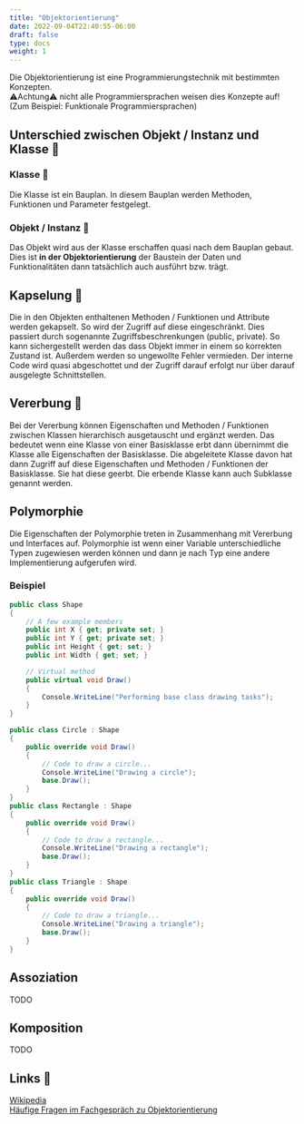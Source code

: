 ```yaml
---
title: "Objektorientierung"
date: 2022-09-04T22:40:55-06:00
draft: false
type: docs
weight: 1
---
```


Die Objektorientierung ist eine Programmierungstechnik mit bestimmten Konzepten.  
⚠️Achtung⚠️ nicht alle Programmiersprachen weisen dies Konzepte auf! (Zum Beispiel: Funktionale Programmiersprachen)

## Unterschied zwischen Objekt / Instanz und Klasse 📘

### Klasse 📘

Die Klasse ist ein Bauplan. In diesem Bauplan werden Methoden, Funktionen und Parameter festgelegt.

### Objekt / Instanz  🚗

Das Objekt wird aus der Klasse erschaffen quasi nach dem Bauplan gebaut. Dies ist **in der Objektorientierung** der Baustein der Daten und Funktionalitäten dann tatsächlich auch ausführt bzw. trägt.

## Kapselung 💊

Die in den Objekten enthaltenen Methoden / Funktionen und Attribute werden gekapselt. So wird der Zugriff auf diese eingeschränkt. Dies passiert durch sogenannte Zugriffsbeschrenkungen (public, private). So kann sichergestellt werden das dass Objekt immer in einem so korrekten Zustand ist. Außerdem werden so ungewollte Fehler vermieden. Der interne Code wird quasi abgeschottet und der Zugriff darauf erfolgt nur über darauf ausgelegte Schnittstellen.

## Vererbung 🔗

Bei der Vererbung können Eigenschaften und Methoden / Funktionen zwischen Klassen hierarchisch ausgetauscht und ergänzt werden. Das bedeutet wenn eine Klasse von einer Basisklasse erbt dann übernimmt die Klasse alle Eigenschaften der Basisklasse. Die abgeleitete Klasse davon hat dann Zugriff auf diese Eigenschaften und Methoden / Funktionen der Basisklasse. Sie hat diese geerbt. Die erbende Klasse kann auch Subklasse genannt werden.

## Polymorphie

Die Eigenschaften der Polymorphie treten in Zusammenhang mit Vererbung und Interfaces auf. Polymorphie ist wenn einer Variable unterschiedliche Typen zugewiesen werden können und dann je nach Typ eine andere Implementierung aufgerufen wird.

### Beispiel

```csharp
public class Shape
{
    // A few example members
    public int X { get; private set; }
    public int Y { get; private set; }
    public int Height { get; set; }
    public int Width { get; set; }

    // Virtual method
    public virtual void Draw()
    {
        Console.WriteLine("Performing base class drawing tasks");
    }
}

public class Circle : Shape
{
    public override void Draw()
    {
        // Code to draw a circle...
        Console.WriteLine("Drawing a circle");
        base.Draw();
    }
}
public class Rectangle : Shape
{
    public override void Draw()
    {
        // Code to draw a rectangle...
        Console.WriteLine("Drawing a rectangle");
        base.Draw();
    }
}
public class Triangle : Shape
{
    public override void Draw()
    {
        // Code to draw a triangle...
        Console.WriteLine("Drawing a triangle");
        base.Draw();
    }
}
```

## Assoziation

TODO

## Komposition

TODO

## Links 🔗

[Wikipedia](https://de.wikipedia.org/wiki/Objektorientierung)  
[Häufige Fragen im Fachgespräch zu Objektorientierung](https://it-berufe-podcast.de/haeufige-fragen-im-fachgespraech-objektorientierung-anwendungsentwickler-podcast-2/)  
